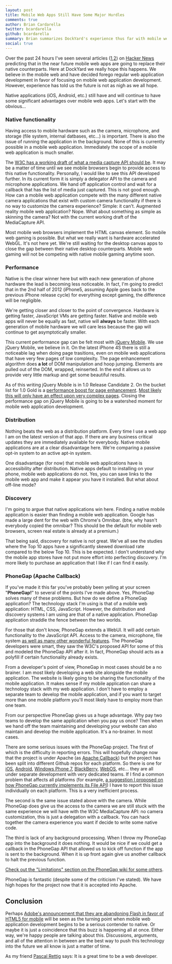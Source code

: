 ```yaml
---
layout: post
title: Mobile Web Apps Still Have Some Major Hurdles
comments: true
author: Brian Cardarella
twitter: bcardarella
github: bcardarella
summary: Brian summarizes DockYard's experience thus far with mobile web apps and some of the existing challenges to compete with native
social: true
---
```


Over the past 24 hours I've seen several articles ([1](http://venturebeat.com/2011/11/09/mobile-web/),[2](http://www.guardian.co.uk/technology/blog/2011/nov/03/will-html5-replace-native-apps)) on [Hacker News](http://news.ycombinator.com)
predicting that in the near future mobile web apps are going to
replace their native counterparts. Here at DockYard we really hope this
happens. We believe in the mobile web and have decided forego regular
web application development in favor of focusing on mobile web
application development. However, experience has told us the future is not as nigh as we
all hope.

Native applications (iOS, Android, etc.) still have and will continue
to have some significant advantages over mobile web apps. Let's start
with the obvious...

### Native functionality ###

Having access to mobile hardware such as the camera, microphone, and
storage (file system, internal datbases, etc...) is important. There is also the issue
of running the application in the background. None of this is currently
possible in a mobile web application. Immediately the scope of a mobile
web application is much smaller.

The [W3C has a working draft of what a media capture API should
be](http://www.w3.org/TR/html-media-capture/). It may be a
matter of time until we see mobile browsers begin to provide access to
this native functionality. Personally, I would like to see this API
developed further. In its current form it is simply a delegator API to
the camera and microphone applications. We hand off application control and wait for a
callback that has the list of media just captured. This is not good
enough. How can a mobile web application compete with the many
different native camera applications that exist with custom camera
functionality if there is no way to
customize the camera experience? Simple: it can't. Augmented reality
mobile web application? Nope. What about something as simple as skinning
the camera? Not with the current working draft of the MediaCapture API.

Most mobile web browsers implement the HTML canvas element. So mobile
web gaming is possible. But what we really want is hardware accelerated
WebGL. It's not here yet. We're still waiting for the desktop
canvas apps to close the gap between their native desktop counterparts.
Mobile web gaming will not be competing with native mobile gaming
anytime soon.

### Performance ###

Native is the clear winner here but with each new generation of phone
hardware the lead is becoming less noticeable. In fact, I'm going to
predict that in the 2nd half of 2012 (iPhone5, assuming Apple goes back
to the previous iPhone release cycle) for everything
except gaming, the difference will be negligible.

We're getting closer and closer to the point of convergence. Hardware is
getting faster, JavaScript VMs are getting faster. Native and mobile web
apps will never be equally as fast, native will **always** be faster.
With each generation of mobile hardware we will care less because the gap will continue to get asymptotically
smaller.

This current performance gap can be felt most with [jQuery
Mobile](http://jquerymobile.com). We use jQuery Mobile, we believe in
it. On the latest iPhone 4S there is still a noticeable lag when
doing page trasitions, even on mobile web applications that have very few
pages of low complexity. The page enhancement algorithm does **a lot** of
DOM manipulation and hoop jumping. Elements are pulled out of the DOM,
wrapped, reinserted. In the end it allows us to
provide very little markup and get some beautiful results.

As of this writing jQuery Mobile is in 1.0 Release Candidate 2. On the bucket
list for 1.0 Gold is a [performance boost for page enhancement](https://github.com/jquery/jquery-mobile/issues/2853).
[Most likely this will only have an effect upon very complex pages](https://twitter.com/#!/jquerymobile/status/133670336318291969).
Closing the performance gap on jQuery Mobile is going to be a watershed
moment for mobile web application development.

### Distribution ###

Nothing beats the web as a distribution platform. Every time I use a web
app I am on the latest version of that app. If there are any business
critical updates they are immediately available for everybody. Native
mobile applications are at a clear disadvantage here. We're comparing a
passive opt-in system to an active apt-in system.

One disadvantage (for now) that mobile web applications have is
accessibility after distribution. Native apps default to installing on
your phone, mobile web applications do not. Yes, you can save links to
the mobile web app and make it appear you have it installed. But what
about off-line mode?

### Discovery ###

I'm going to argue that native applications win here. Finding a native
mobile application is easier than finding a mobile web application.
Google has made a large dent for the web with Chrome's Omnibar. (btw,
why hasn't everybody copied the omnibar? This should be the default for mobile
web browsers, screen real estate is already at a premium.)

That being said, discovery for native is not great. We've
all see the studies where the Top 10 apps have a significantly skewed
download rate compared to the below Top 10. This is be expected. I don't
understand why the mobile app stores have not put more effort into
perfecting discovery. I'm more likely to purchase an application that I
like if I can find it easily.

### PhoneGap (Apache Callback) ###

If you've made it this far you've probably been yelling at your screen
"**PhoneGap!**" to several of the points I've made above. Yes, PhoneGap solves many of these problems. But how do
we define a PhoneGap application? The technology stack I'm using is that
of a mobile web application: HTML, CSS, JavaScript. However, the
distribution and discovery systems I am using are that of a native
application. PhoneGap application straddle the fence between the two
worlds.

For those that don't know, PhoneGap extends a WebUI. It will add certain
functionality to the JavaScript API. Access to the camera, microphone,
file system [as well as many other wonderful features](http://docs.phonegap.com/en/1.2.0/index.html).
The PhoneGap developers were smart, they saw the W3C's proposed API for
some of this and modeled the PhoneGap API after it. In fact, PhoneGap
should acts as a polyfill if certain functionality already exists.

From a developer's point of view, PhoneGap in most cases should be a no
brainer. I am most likely developing a web site alongside the mobile
application. The website is likely going to be sharing the
functionality of the mobile application. It makes sense if my
mobile application can share a technology stack with my web application.
I don't have to employ a separate team to develop the mobile
application, and if you want to target more than one mobile platform
you'll most likely have to employ more than one team.

From our perspective PhoneGap gives us a
huge advantage. Why pay two teams to develop the same application when you
pay us once? Then when we hand off the team maintaining and developing
your website can also maintain and develop the mobile application. It's
a no-brainer. In most cases.

There are some serious issues with the PhoneGap project. The first of
which is the difficulty in reporting errors. This will hopefully change
now that the project is under Apache (as [Apache Callback](http://wiki.phonegap.com/w/page/46311152/apache-callback-proposal))
but the project has been split into different Github repos for each
platform. So there is one for [iOS](https://github.com/phonegap/phonegap-iphone), [Android](https://github.com/phonegap/phonegap-android), [Windows Phone 7](https://github.com/phonegap/phonegap-wp7), [BlackBerry](https://github.com/phonegap/phonegap-blackberry-webworks), [WebOS](https://github.com/phonegap/phonegap-webos), etc... they are all under separate development with very dedicated teams. If I find a common problem that affects all platforms (for example, [a suggestion I proposed on how PhoneGap currently implements its File API](https://github.com/phonegap/phonegap-iphone/issues/280)) I have to report this issue individually on each platform. This is a very inefficient process.

The second is the same issue stated above with the camera. While PhoneGap does give us the access to the camera we are still stuck
with the same experience we will have with the W3C MediaCapture API: no
camera customization, this is just a delegation with a callback. You can
hack together the camera experience you want if decide to write some
native code.

The third is lack of any background processing. When I throw my PhoneGap
app into the background it does nothing. It would be nice if we could
get a callback in the PhoneGap API that allowed us to kick off function
if the app is sent to the background. When it is up front again give us
another callback to halt the previous function.

[Check out the "Limitations" section on the PhoneGap wiki for some
others](http://wiki.phonegap.com/w/page/36752779/PhoneGap%20Plugins).

PhoneGap is fantastic (despite some of the criticism I've stated). We have
high hopes for the project now that it is accepted into Apache.

## Conclusion ##

Perhaps [Adobe's announcement that they are abandoning Flash in
favor of HTML5 for mobile](http://techland.time.com/2011/11/09/mobile-flash-abandoned-for-html5-adobe-surrenders-apple-wins/?iid=tl-main-lede) will be seen as the turning point when
mobile web application development begins to be a serious contender to
native. Or maybe it is just a coincidence that this buzz is happening
all at once. Either way, we're happy
people are talking about this. Discussions, arguments, and all of the
attention in between are the best way to push this technology into the
future we all know is just a matter of time.

As my friend [Pascal Rettig](http://twitter.com/cykod) says: It is a great time to be a web developer.
